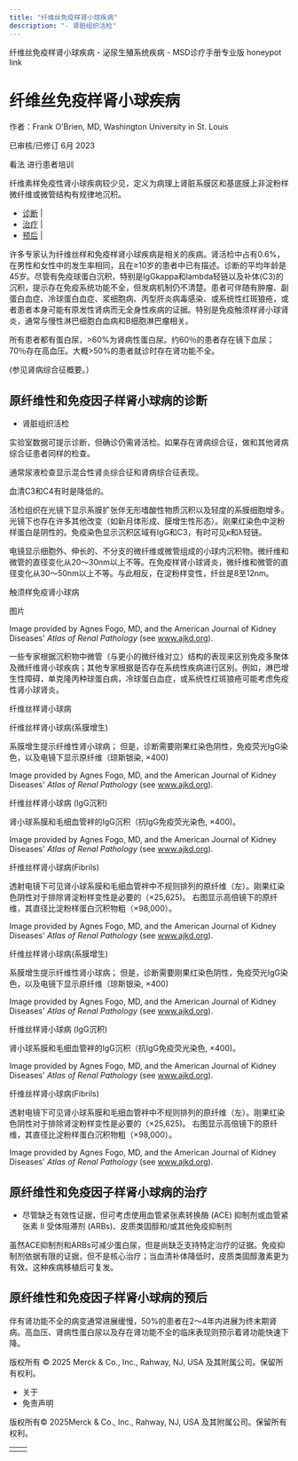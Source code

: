 ```yaml
---
title: "纤维丝免疫样肾小球疾病"
description: "- 肾脏组织活检"
---
```


﻿纤维丝免疫样肾小球疾病 \- 泌尿生殖系统疾病 \- MSD诊疗手册专业版 honeypot link

# 纤维丝免疫样肾小球疾病

作者：Frank O'Brien, MD, Washington University in St. Louis

已审核/已修订 6月 2023

看法 进行患者培训

纤维素样免疫性肾小球疾病较少见，定义为病理上肾脏系膜区和基底膜上非淀粉样微纤维或微管结构有规律地沉积。

- [诊断](#诊断_v8400216_zh) \|
- [治疗](#治疗_v8400229_zh) \|
- [预后](#预后_v8400226_zh) \|

许多专家认为纤维丝样和免疫样肾小球疾病是相关的疾病。肾活检中占有0.6%，在男性和女性中的发生率相同，且在≥10岁的患者中已有描述。诊断的平均年龄是45岁。尽管有免疫球蛋白沉积，特别是IgGkappa和lambda轻链以及补体(C3)的沉积，提示存在免疫系统功能不全，但发病机制仍不清楚。患者可伴随有肿瘤、副蛋白血症、冷球蛋白血症、浆细胞病、丙型肝炎病毒感染、或系统性红斑狼疮，或者患者本身可能有原发性肾病而无全身性疾病的证据。特别是免疫触须样肾小球肾炎，通常与慢性淋巴细胞白血病和B细胞淋巴瘤相关。

所有患者都有蛋白尿，>60%为肾病性蛋白尿。约60％的患者存在镜下血尿；70％存在高血压。大概>50%的患者就诊时存在肾功能不全。

(参见肾病综合征概要。）

## 原纤维性和免疫因子样肾小球病的诊断

- 肾脏组织活检


实验室数据可提示诊断，但确诊仍需肾活检。如果存在肾病综合征，做和其他肾病综合征患者同样的检查。

通常尿液检查显示混合性肾炎综合征和肾病综合征表现。

血清C3和C4有时是降低的。

活检组织在光镜下显示系膜扩张伴无形嗜酸性物质沉积以及轻度的系膜细胞增多。 光镜下也存在许多其他改变（如新月体形成、膜增生性形态）。刚果红染色中淀粉样蛋白是阴性的。免疫染色显示沉积区域有IgG和C3，有时可见κ和λ轻链。

电镜显示细胞外、伸长的、不分支的微纤维或微管组成的小球内沉积物。微纤维和微管的直径变化从20～30nm以上不等。在免疫样肾小球肾炎，微纤维和微管的直径变化从30～50nm以上不等。与此相反，在淀粉样变性，纤丝是8至12nm。

触须样免疫肾小球病



图片

Image provided by Agnes Fogo, MD, and the American Journal of Kidney Diseases' _Atlas of Renal Pathology_ (see www.ajkd.org).

一些专家根据沉积物中微管（与更小的微纤维对立）结构的表现来区别免疫多聚体及微纤维肾小球疾病；其他专家根据是否存在系统性疾病进行区别。例如，淋巴增生性障碍，单克隆丙种球蛋白病，冷球蛋白血症，或系统性红斑狼疮可能考虑免疫性肾小球肾炎。

纤维丝样肾小球病



纤维丝样肾小球病(系膜增生)

系膜增生提示纤维性肾小球病； 但是，诊断需要刚果红染色阴性，免疫荧光IgG染色，以及电镜下显示原纤维（琼斯银染, ×400)

Image provided by Agnes Fogo, MD, and the American Journal of Kidney Diseases' _Atlas of Renal Pathology_ (see www.ajkd.org).



纤维丝样肾小球病 (IgG沉积)

肾小球系膜和毛细血管袢的IgG沉积（抗IgG免疫荧光染色, ×400)。

Image provided by Agnes Fogo, MD, and the American Journal of Kidney Diseases' _Atlas of Renal Pathology_ (see www.ajkd.org).



纤维丝样肾小球病(Fibrils)

透射电镜下可见肾小球系膜和毛细血管袢中不规则排列的原纤维（左）。刚果红染色阴性对于排除肾淀粉样变性是必要的（×25,625)。 右图显示高倍镜下的原纤维，其直径比淀粉样蛋白沉积物粗（×98,000）。

Image provided by Agnes Fogo, MD, and the American Journal of Kidney Diseases' _Atlas of Renal Pathology_ (see www.ajkd.org).



纤维丝样肾小球病(系膜增生)

系膜增生提示纤维性肾小球病； 但是，诊断需要刚果红染色阴性，免疫荧光IgG染色，以及电镜下显示原纤维（琼斯银染, ×400)

Image provided by Agnes Fogo, MD, and the American Journal of Kidney Diseases' _Atlas of Renal Pathology_ (see www.ajkd.org).



纤维丝样肾小球病 (IgG沉积)

肾小球系膜和毛细血管袢的IgG沉积（抗IgG免疫荧光染色, ×400)。

Image provided by Agnes Fogo, MD, and the American Journal of Kidney Diseases' _Atlas of Renal Pathology_ (see www.ajkd.org).



纤维丝样肾小球病(Fibrils)

透射电镜下可见肾小球系膜和毛细血管袢中不规则排列的原纤维（左）。刚果红染色阴性对于排除肾淀粉样变性是必要的（×25,625)。 右图显示高倍镜下的原纤维，其直径比淀粉样蛋白沉积物粗（×98,000）。

Image provided by Agnes Fogo, MD, and the American Journal of Kidney Diseases' _Atlas of Renal Pathology_ (see www.ajkd.org).

## 原纤维性和免疫因子样肾小球病的治疗

- 尽管缺乏有效性证据，但可考虑使用血管紧张素转换酶 (ACE) 抑制剂或血管紧张素 II 受体阻滞剂 (ARBs)、皮质类固醇和/或其他免疫抑制剂


虽然ACE抑制剂和ARBs可减少蛋白尿，但是尚缺乏支持特定治疗的证据。免疫抑制剂依据有限的证据，但不是核心治疗；当血清补体降低时，皮质类固醇激素更为有效。这种疾病移植后可复发。

## 原纤维性和免疫因子样肾小球病的预后

伴有肾功能不全的病变通常进展缓慢，50%的患者在2～4年内进展为终末期肾病。高血压、肾病性蛋白尿以及存在肾功能不全的临床表现则预示着肾功能快速下降。



版权所有 © 2025
Merck & Co., Inc., Rahway, NJ, USA 及其附属公司。保留所有权利。

- 关于
- 免责声明

版权所有© 2025Merck & Co., Inc., Rahway, NJ, USA 及其附属公司。保留所有权利。

|     |     |
| --- | --- |
|  |  |
